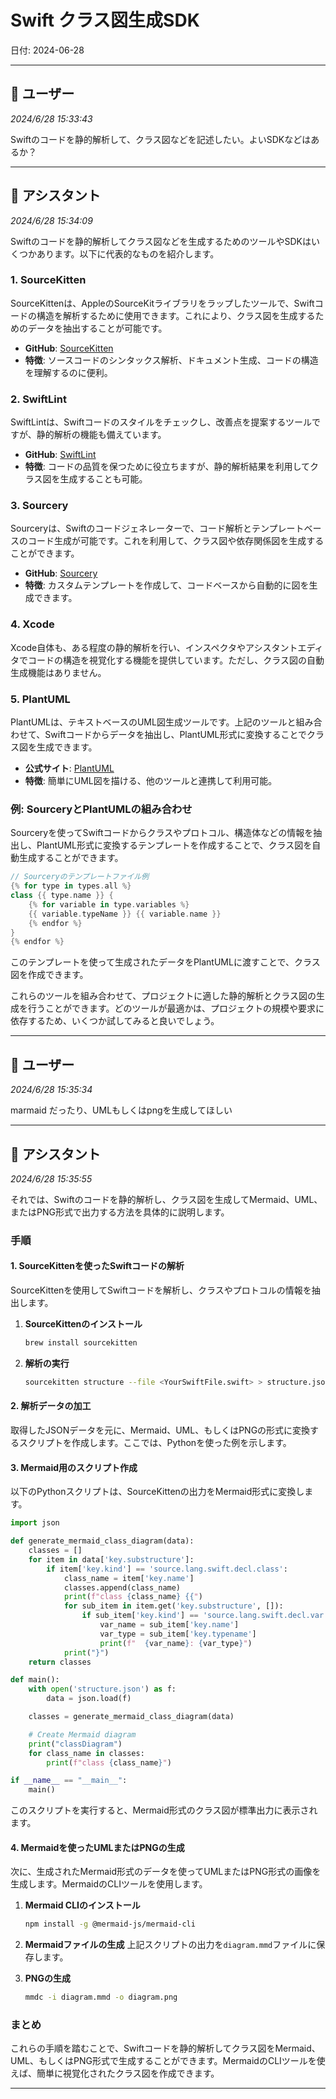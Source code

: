 # Swift クラス図生成SDK

日付: 2024-06-28

---

## 👤 ユーザー
*2024/6/28 15:33:43*

Swiftのコードを静的解析して、クラス図などを記述したい。よいSDKなどはあるか？

---

## 🤖 アシスタント
*2024/6/28 15:34:09*

Swiftのコードを静的解析してクラス図などを生成するためのツールやSDKはいくつかあります。以下に代表的なものを紹介します。

### 1. **SourceKitten**
SourceKittenは、AppleのSourceKitライブラリをラップしたツールで、Swiftコードの構造を解析するために使用できます。これにより、クラス図を生成するためのデータを抽出することが可能です。

- **GitHub**: [SourceKitten](https://github.com/jpsim/SourceKitten)
- **特徴**: ソースコードのシンタックス解析、ドキュメント生成、コードの構造を理解するのに便利。

### 2. **SwiftLint**
SwiftLintは、Swiftコードのスタイルをチェックし、改善点を提案するツールですが、静的解析の機能も備えています。

- **GitHub**: [SwiftLint](https://github.com/realm/SwiftLint)
- **特徴**: コードの品質を保つために役立ちますが、静的解析結果を利用してクラス図を生成することも可能。

### 3. **Sourcery**
Sourceryは、Swiftのコードジェネレーターで、コード解析とテンプレートベースのコード生成が可能です。これを利用して、クラス図や依存関係図を生成することができます。

- **GitHub**: [Sourcery](https://github.com/krzysztofzablocki/Sourcery)
- **特徴**: カスタムテンプレートを作成して、コードベースから自動的に図を生成できます。

### 4. **Xcode**
Xcode自体も、ある程度の静的解析を行い、インスペクタやアシスタントエディタでコードの構造を視覚化する機能を提供しています。ただし、クラス図の自動生成機能はありません。

### 5. **PlantUML**
PlantUMLは、テキストベースのUML図生成ツールです。上記のツールと組み合わせて、Swiftコードからデータを抽出し、PlantUML形式に変換することでクラス図を生成できます。

- **公式サイト**: [PlantUML](http://plantuml.com/)
- **特徴**: 簡単にUML図を描ける、他のツールと連携して利用可能。

### 例: SourceryとPlantUMLの組み合わせ
Sourceryを使ってSwiftコードからクラスやプロトコル、構造体などの情報を抽出し、PlantUML形式に変換するテンプレートを作成することで、クラス図を自動生成することができます。

```swift
// Sourceryのテンプレートファイル例
{% for type in types.all %}
class {{ type.name }} {
    {% for variable in type.variables %}
    {{ variable.typeName }} {{ variable.name }}
    {% endfor %}
}
{% endfor %}
```

このテンプレートを使って生成されたデータをPlantUMLに渡すことで、クラス図を作成できます。

これらのツールを組み合わせて、プロジェクトに適した静的解析とクラス図の生成を行うことができます。どのツールが最適かは、プロジェクトの規模や要求に依存するため、いくつか試してみると良いでしょう。

---

## 👤 ユーザー
*2024/6/28 15:35:34*

marmaid だったり、UMLもしくはpngを生成してほしい

---

## 🤖 アシスタント
*2024/6/28 15:35:55*

それでは、Swiftのコードを静的解析し、クラス図を生成してMermaid、UML、またはPNG形式で出力する方法を具体的に説明します。

### 手順

#### 1. **SourceKittenを使ったSwiftコードの解析**
SourceKittenを使用してSwiftコードを解析し、クラスやプロトコルの情報を抽出します。

1. **SourceKittenのインストール**
   ```sh
   brew install sourcekitten
   ```

2. **解析の実行**
   ```sh
   sourcekitten structure --file <YourSwiftFile.swift> > structure.json
   ```

#### 2. **解析データの加工**
取得したJSONデータを元に、Mermaid、UML、もしくはPNGの形式に変換するスクリプトを作成します。ここでは、Pythonを使った例を示します。

#### 3. **Mermaid用のスクリプト作成**
以下のPythonスクリプトは、SourceKittenの出力をMermaid形式に変換します。

```python
import json

def generate_mermaid_class_diagram(data):
    classes = []
    for item in data['key.substructure']:
        if item['key.kind'] == 'source.lang.swift.decl.class':
            class_name = item['key.name']
            classes.append(class_name)
            print(f"class {class_name} {{")
            for sub_item in item.get('key.substructure', []):
                if sub_item['key.kind'] == 'source.lang.swift.decl.var.instance':
                    var_name = sub_item['key.name']
                    var_type = sub_item['key.typename']
                    print(f"  {var_name}: {var_type}")
            print("}")
    return classes

def main():
    with open('structure.json') as f:
        data = json.load(f)

    classes = generate_mermaid_class_diagram(data)

    # Create Mermaid diagram
    print("classDiagram")
    for class_name in classes:
        print(f"class {class_name}")

if __name__ == "__main__":
    main()
```

このスクリプトを実行すると、Mermaid形式のクラス図が標準出力に表示されます。

#### 4. **Mermaidを使ったUMLまたはPNGの生成**
次に、生成されたMermaid形式のデータを使ってUMLまたはPNG形式の画像を生成します。MermaidのCLIツールを使用します。

1. **Mermaid CLIのインストール**
   ```sh
   npm install -g @mermaid-js/mermaid-cli
   ```

2. **Mermaidファイルの生成**
   上記スクリプトの出力を`diagram.mmd`ファイルに保存します。

3. **PNGの生成**
   ```sh
   mmdc -i diagram.mmd -o diagram.png
   ```

### まとめ
これらの手順を踏むことで、Swiftコードを静的解析してクラス図をMermaid、UML、もしくはPNG形式で生成することができます。MermaidのCLIツールを使えば、簡単に視覚化されたクラス図を作成できます。

---

